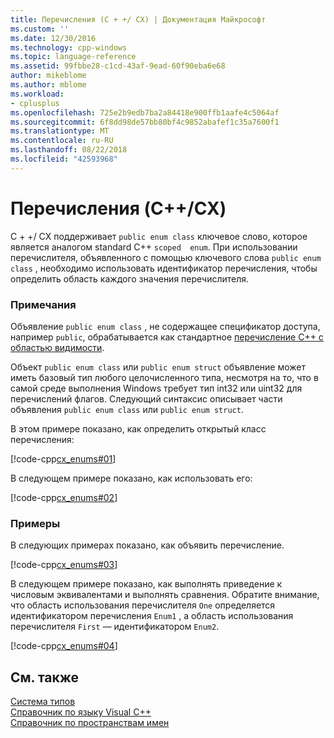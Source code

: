 ```yaml
---
title: Перечисления (C + +/ CX) | Документация Майкрософт
ms.custom: ''
ms.date: 12/30/2016
ms.technology: cpp-windows
ms.topic: language-reference
ms.assetid: 99fbbe28-c1cd-43af-9ead-60f90eba6e68
author: mikeblome
ms.author: mblome
ms.workload:
- cplusplus
ms.openlocfilehash: 725e2b9edb7ba2a84418e900ffb1aafe4c5064af
ms.sourcegitcommit: 6f8dd98de57bb80bf4c9852abafef1c35a7600f1
ms.translationtype: MT
ms.contentlocale: ru-RU
ms.lasthandoff: 08/22/2018
ms.locfileid: "42593968"
---
```

# <a name="enums-ccx"></a>Перечисления (C++/CX)
C + +/ CX поддерживает `public enum class` ключевое слово, которое является аналогом standard C++ `scoped  enum`. При использовании перечислителя, объявленного с помощью ключевого слова `public enum class` , необходимо использовать идентификатор перечисления, чтобы определить область каждого значения перечислителя.  
  
### <a name="remarks"></a>Примечания  
 Объявление `public enum class` , не содержащее спецификатор доступа, например `public`, обрабатывается как стандартное [перечисление С++ с областью видимости](../cpp/enumerations-cpp.md).  
  
 Объект `public enum class` или `public enum struct` объявление может иметь базовый тип любого целочисленного типа, несмотря на то, что в самой среде выполнения Windows требует тип int32 или uint32 для перечислений флагов. Следующий синтаксис описывает части объявления `public enum class` или `public enum struct`.  
  
 В этом примере показано, как определить открытый класс перечисления:  
  
 [!code-cpp[cx_enums#01](../cppcx/codesnippet/CPP/cpp/class1.h#01)]  
  
 В следующем примере показано, как использовать его:  
  
 [!code-cpp[cx_enums#02](../cppcx/codesnippet/CPP/cpp/class1.h#02)]  
  
### <a name="examples"></a>Примеры  
 В следующих примерах показано, как объявить перечисление.  
  
 [!code-cpp[cx_enums#03](../cppcx/codesnippet/CPP/cpp/class1.h#03)]  
  
 В следующем примере показано, как выполнять приведение к числовым эквивалентами и выполнять сравнения. Обратите внимание, что область использования перечислителя `One` определяется идентификатором перечисления `Enum1` , а область использования перечислителя `First` — идентификатором `Enum2`.  
  
 [!code-cpp[cx_enums#04](../cppcx/codesnippet/CPP/cpp/class1.h#04)]  
  
## <a name="see-also"></a>См. также  
 [Система типов](../cppcx/type-system-c-cx.md)   
 [Справочник по языку Visual C++](../cppcx/visual-c-language-reference-c-cx.md)   
 [Справочник по пространствам имен](../cppcx/namespaces-reference-c-cx.md)